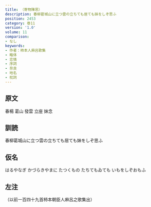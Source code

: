 ```yaml
---
title: （寄物陳思）
description: 春柳葛城山に立つ雲の立ちても居ても妹をしぞ思ふ
position: 2453
category: 巻11
version: '1.0'
volume: 11
comparison:
- なし
keywords:
- 作者：柿本人麻呂歌集
- 略体
- 恋情
- 序詞
- 奈良
- 地名
- 枕詞
---
```


## 原文

春楊 葛山 發雲 立座 妹念

## 訓読

春柳葛城山に立つ雲の立ちても居ても妹をしぞ思ふ

## 仮名

はるやなぎ かづらきやまに たつくもの たちてもゐても いもをしぞおもふ

## 左注

（以前一百四十九首柿本朝臣人麻呂之歌集出）
